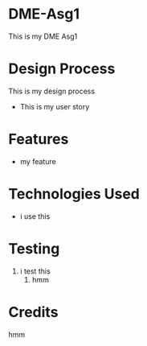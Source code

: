 # DME-Asg1
This is my DME Asg1

# Design Process
This is my design process
- This is my user story

# Features
- my feature

# Technologies Used
- i use this

# Testing
1. i test this
    1. hmm
   
# Credits
hmm
